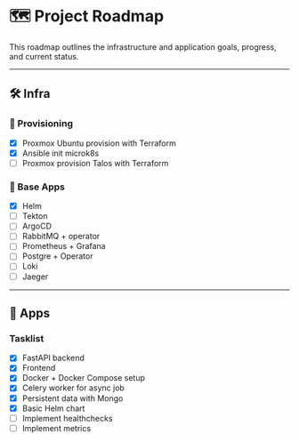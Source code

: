 # 🗺️ Project Roadmap

This roadmap outlines the infrastructure and application goals, progress, and current status.

---

## 🛠️ Infra

### 🚀 Provisioning
- [x] Proxmox Ubuntu provision with Terraform
- [x] Ansible init microk8s
- [ ] Proxmox provision Talos with Terraform

### 🧱 Base Apps
- [x] Helm
- [ ] Tekton
- [ ] ArgoCD
- [ ] RabbitMQ + operator
- [ ] Prometheus + Grafana
- [ ] Postgre + Operator
- [ ] Loki
- [ ] Jaeger

---

## 🧩 Apps

### Tasklist
- [x] FastAPI backend
- [x] Frontend
- [x] Docker + Docker Compose setup
- [x] Celery worker for async job
- [x] Persistent data with Mongo
- [x] Basic Helm chart
- [ ] Implement healthchecks
- [ ] Implement metrics
